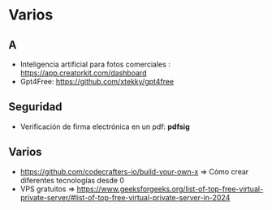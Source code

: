 # Varios

## A
 * Inteligencia artificial para fotos comerciales : https://app.creatorkit.com/dashboard
 * Gpt4Free: https://github.com/xtekky/gpt4free
## Seguridad
 * Verificación de firma electrónica en un pdf: **pdfsig**

## Varios
 * https://github.com/codecrafters-io/build-your-own-x => Cómo crear diferentes tecnologías desde 0
 * VPS gratuitos =>  https://www.geeksforgeeks.org/list-of-top-free-virtual-private-server/#list-of-top-free-virtual-private-server-in-2024